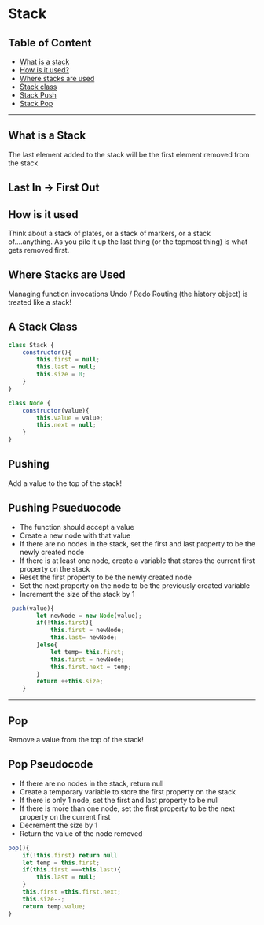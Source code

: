 # Stack
## Table of Content

- [What is a stack](#what-is-a-stack)
- [How is it used?](#how-is-it-used)
- [Where stacks are used](#where-stacks-are-used)
- [Stack class](#a-stack-class)
- [Stack Push ](#pushing)
- [Stack Pop](#pop)


---


## What is a Stack


The last element added to the stack will be the first element removed from the stack


## **Last In -> First Out**


## How is it used
Think about a stack of plates, or a stack of markers, or a stack of....anything.
As you pile it up the last thing (or the topmost thing) is what gets removed first.


## Where Stacks are Used
Managing function invocations
Undo / Redo
Routing (the history object) is treated like a stack!


## A Stack Class


```js
class Stack {
    constructor(){
        this.first = null;
        this.last = null;
        this.size = 0;
    }
}
```
```js
class Node {
    constructor(value){
        this.value = value;
        this.next = null;
    }
}
```

## **Pushing**
Add a value to the top of the stack!

## **Pushing Psueduocode**
- The function should accept a value
- Create a new node with that value
- If there are no nodes in the stack, set the first and last property to be the newly created node 
- If there is at least one node, create a variable that stores the current first property on the stack
- Reset the first property to be the newly created node
- Set the next property on the node to be the previously created variable
- Increment the size of the stack by 1

```js
 push(value){
        let newNode = new Node(value);
        if(!this.first){
            this.first = newNode;
            this.last= newNode;
        }else{
            let temp= this.first;
            this.first = newNode;
            this.first.next = temp;
        }
        return ++this.size;
    }
```

---

## **Pop**
Remove a value from the top of the stack!

## Pop Pseudocode

- If there are no nodes in the stack, return null
- Create a temporary variable to store the first property on the stack
- If there is only 1 node, set the first and last property to be null
- If there is more than one node, set the first property to be the next property on the current first
- Decrement the size by 1
- Return the value of the node removed

```js
pop(){
    if(!this.first) return null
    let temp = this.first;
    if(this.first ===this.last){
        this.last = null;
    }
    this.first =this.first.next;
    this.size--;
    return temp.value;
}
```